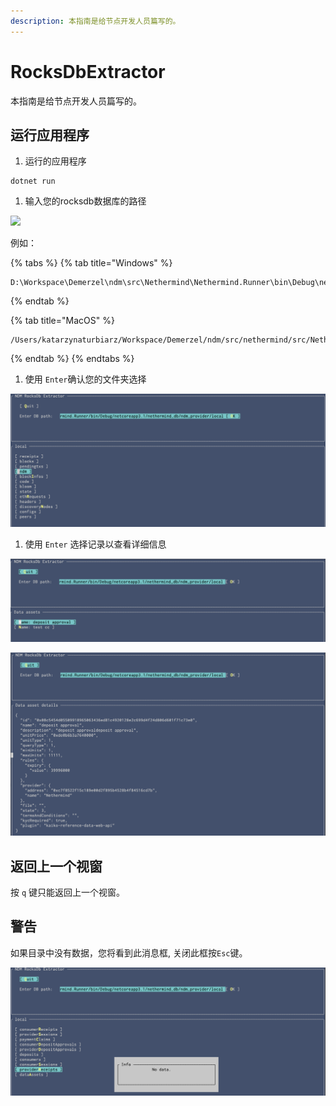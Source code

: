 ```yaml
---
description: 本指南是给节点开发人员篇写的。
---
```


# RocksDbExtractor

本指南是给节点开发人员篇写的。

## 运行应用程序

1. 运行的应用程序

```text
dotnet run
```

1. 输入您的rocksdb数据库的路径

![](https://lh5.googleusercontent.com/r9u-RIpCLqpMhtWuel4jaDRbkeXMAI1sT-OqhqSKlERoxXmVVvvC-y9b0V4Jy0s-PcShIy1jRvfEvjDmsQaT2UxTZwIPvWixzB2H4pJMZGxbojc0q95Ivcf96et25MIGv1JjhUSu)

例如：

{% tabs %}
{% tab title="Windows" %}
```text
D:\Workspace\Demerzel\ndm\src\Nethermind\Nethermind.Runner\bin\Debug\netcoreapp3.1\nethermind_db\ndm_consumer\local
```
{% endtab %}

{% tab title="MacOS" %}
```text
/Users/katarzynaturbiarz/Workspace/Demerzel/ndm/src/nethermind/src/Nethermind/Nethermind.Runner/bin/Debug/netcoreapp3.1/nethermind_db/ndm_consumer/local
```
{% endtab %}
{% endtabs %}

1. 使用 `Enter`确认您的文件夹选择

![](../.gitbook/assets/image%20%2825%29.png)

1. 使用 `Enter` 选择记录以查看详细信息

![](../.gitbook/assets/image%20%2822%29.png)

![](../.gitbook/assets/image%20%2823%29.png)

## 返回上一个视窗

按 `q` 键只能返回上一个视窗。

## 警告

如果目录中没有数据，您将看到此消息框,  关闭此框按`Esc`键。

![](../.gitbook/assets/image%20%2824%29.png)

